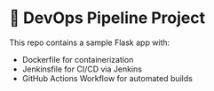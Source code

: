 # 🚀 DevOps Pipeline Project

This repo contains a sample Flask app with:
- Dockerfile for containerization
- Jenkinsfile for CI/CD via Jenkins
- GitHub Actions Workflow for automated builds
